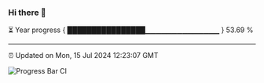 ### Hi there 👋

⏳ Year progress { ████████████████▁▁▁▁▁▁▁▁▁▁▁▁▁▁ } 53.69 %

---

⏰ Updated on Mon, 15 Jul 2024 12:23:07 GMT

![Progress Bar CI](https://github.com/liununu/liununu/workflows/Progress%20Bar%20CI/badge.svg)

